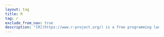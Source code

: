 ```yaml
---
layout: tag
title: R
tag: r
exclude_from_nav: true
description: "[R](https://www.r-project.org/) is a free programming language for statistical analysis and graphing."
---
```

